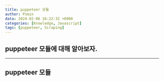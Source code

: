```yaml
---
title: puppeteer 모듈
author: Psmin
data: 2024-02-06 16:22:32 +0900
categories: [Knowledge, Javascript]
tags: [puppeteer, Scraping]
---
```


## puppeteer 모듈에 대해 알아보자.

---

## puppeteer 모듈
